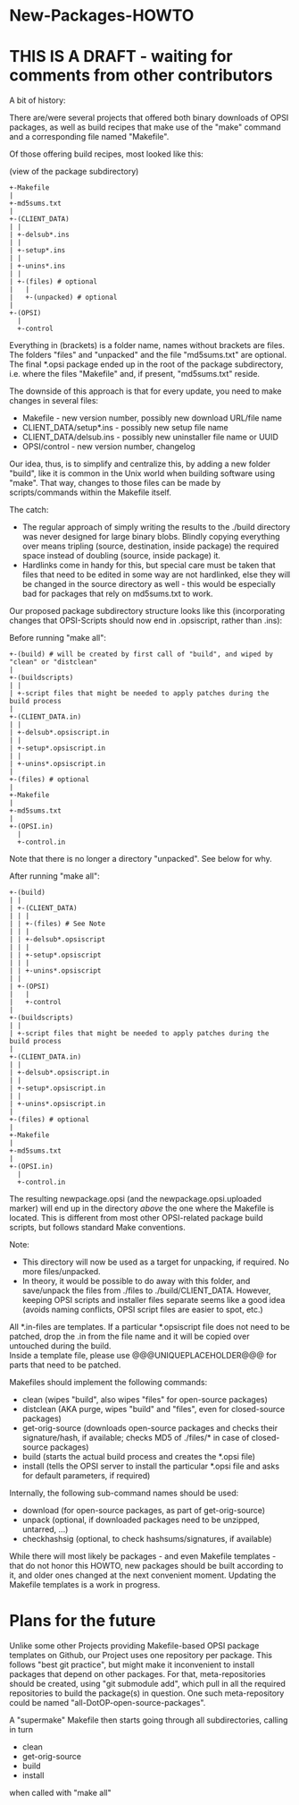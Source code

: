 # New-Packages-HOWTO

# THIS IS A DRAFT - waiting for comments from other contributors

A bit of history:

There are/were several projects that offered both binary downloads of OPSI packages, as well as build recipes that make use of the "make" command and a corresponding file named "Makefile".

Of those offering build recipes, most looked like this:

(view of the package subdirectory)

    +-Makefile
    |
    +-md5sums.txt
    |
    +-(CLIENT_DATA)
    | |
    | +-delsub*.ins
    | |
    | +-setup*.ins
    | |
    | +-unins*.ins
    | |
    | +-(files) # optional
    |   |
    |   +-(unpacked) # optional
    |
    +-(OPSI)
      |
      +-control

Everything in (brackets) is a folder name, names without brackets are files.
The folders "files" and "unpacked" and the file "md5sums.txt" are optional.
The final *.opsi package ended up in the root of the package subdirectory, i.e. where the files "Makefile" and, if present, "md5sums.txt" reside.

The downside of this approach is that for every update, you need to make changes in several files:
* Makefile - new version number, possibly new download URL/file name
* CLIENT_DATA/setup*.ins - possibly new setup file name
* CLIENT_DATA/delsub.ins - possibly new uninstaller file name or UUID
* OPSI/control - new version number, changelog

Our idea, thus, is to simplify and centralize this, by adding a new folder "build", like it is common in the Unix world when building software using "make". That way, changes to those files can be made by scripts/commands within the Makefile itself.

The catch:
* The regular approach of simply writing the results to the ./build directory was never designed for large binary blobs. Blindly copying everything over means tripling (source, destination, inside package) the required space instead of doubling (source, inside package) it.
* Hardlinks come in handy for this, but special care must be taken that files that need to be edited in some way are not hardlinked, else they will be changed in the source directory as well - this would be especially bad for packages that rely on md5sums.txt to work.

Our proposed package subdirectory structure looks like this (incorporating changes that OPSI-Scripts should now end in .opsiscript, rather than .ins):

Before running "make all":

    +-(build) # will be created by first call of "build", and wiped by "clean" or "distclean"
    |
    +-(buildscripts)
    | |
    | +-script files that might be needed to apply patches during the build process
    |
    +-(CLIENT_DATA.in)
    | |
    | +-delsub*.opsiscript.in
    | |
    | +-setup*.opsiscript.in
    | |
    | +-unins*.opsiscript.in
    |
    +-(files) # optional
    |
    +-Makefile
    |
    +-md5sums.txt
    |
    +-(OPSI.in)
      |
      +-control.in

Note that there is no longer a directory "unpacked". See below for why.


After running "make all":

    +-(build)
    | |
    | +-(CLIENT_DATA)
    | | |
    | | +-(files) # See Note
    | | |
    | | +-delsub*.opsiscript
    | | |
    | | +-setup*.opsiscript
    | | |
    | | +-unins*.opsiscript
    | |
    | +-(OPSI)
    |   |
    |   +-control
    |
    +-(buildscripts)
    | |
    | +-script files that might be needed to apply patches during the build process
    |
    +-(CLIENT_DATA.in)
    | |
    | +-delsub*.opsiscript.in
    | |
    | +-setup*.opsiscript.in
    | |
    | +-unins*.opsiscript.in
    |
    +-(files) # optional
    |
    +-Makefile
    |
    +-md5sums.txt
    |
    +-(OPSI.in)
      |
      +-control.in

The resulting newpackage.opsi (and the newpackage.opsi.uploaded marker) will end up in the directory *above* the one where the Makefile is located. This is different from most other OPSI-related package build scripts, but follows standard Make conventions.

Note: 
* This directory will now be used as a target for unpacking, if required. No more files/unpacked.
* In theory, it would be possible to do away with this folder, and save/unpack the files from ./files to ./build/CLIENT_DATA. However, keeping OPSI scripts and installer files separate seems like a good idea (avoids naming conflicts, OPSI script files are easier to spot, etc.)

All *.in-files are templates.  If a particular *.opsiscript file does not need to be patched, drop the .in from the file name and it will be copied over untouched during the build.  
Inside a template file, please use @@@UNIQUEPLACEHOLDER@@@ for parts that need to be patched.

Makefiles should implement the following commands:

* clean (wipes "build", also wipes "files" for open-source packages)
* distclean (AKA purge, wipes "build" and "files", even for closed-source packages)
* get-orig-source (downloads open-source packages and checks their signature/hash, if available; checks MD5 of ./files/* in case of closed-source packages)
* build (starts the actual build process and creates the *.opsi file)
* install (tells the OPSI server to install the particular *.opsi file and asks for default parameters, if required)

Internally, the following sub-command names should be used:
* download (for open-source packages, as part of get-orig-source)
* unpack (optional, if downloaded packages need to be unzipped, untarred, ...)
* checkhashsig (optional, to check hashsums/signatures, if available)

While there will most likely be packages - and even Makefile templates - that do not honor this HOWTO, new packages should be built according to it, and older ones changed at the next convenient moment.  Updating the Makefile templates is a work in progress.

# Plans for the future

Unlike some other Projects providing Makefile-based OPSI package templates on Github, our Project uses one repository per package.
This follows "best git practice", but might make it inconvenient to install packages that depend on other packages.
For that, meta-repositories should be created, using "git submodule add", which pull in all the required repositories to build the package(s) in question.
One such meta-repository could be named "all-DotOP-open-source-packages".

A "supermake" Makefile then starts going through all subdirectories, calling in turn

* clean
* get-orig-source
* build
* install

when called with "make all"
